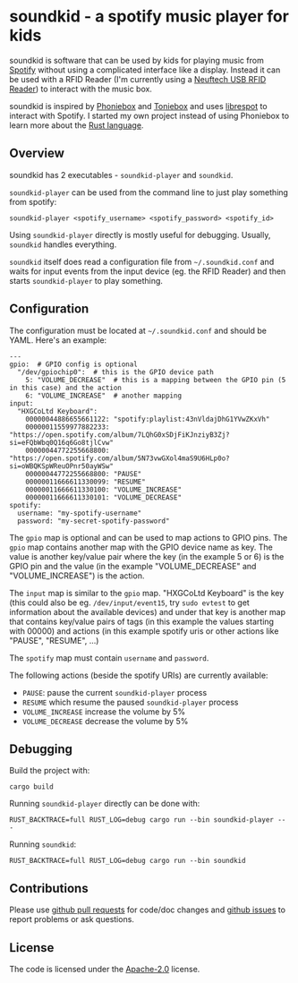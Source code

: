 # soundkid - a spotify music player for kids

soundkid is software that can be used by kids for playing music from
[Spotify](https://www.spotify.com/) without using a complicated interface
like a display. Instead it can be used with a RFID Reader 
(I'm currently using a [Neuftech USB RFID Reader](https://www.amazon.de/Neuftech-Reader-Kartenleseger%C3%A4t-Kartenleser-Kontaktlos/dp/B018OYOR3E)) to interact with the music box.

soundkid is inspired by [Phoniebox](http://phoniebox.de/) 
and [Toniebox](https://tonies.de/) and uses 
[librespot](https://github.com/librespot-org/librespot) to interact with Spotify.
I started my own project instead of using Phoniebox to learn more about the
[Rust language](https://www.rust-lang.org/).

## Overview

soundkid has 2 executables - `soundkid-player` and `soundkid`.

`soundkid-player` can be used from the command line to just play something from spotify:

```
soundkid-player <spotify_username> <spotify_password> <spotify_id>
```

Using `soundkid-player` directly is mostly useful for debugging. Usually, `soundkid`
handles everything.

`soundkid` itself does read a configuration file from `~/.soundkid.conf` and waits for
input events from the input device (eg. the RFID Reader) and then starts
`soundkid-player` to play something.

## Configuration
The configuration must be located at `~/.soundkid.conf` and should be YAML. Here's an example:
```
---
gpio:  # GPIO config is optional
  "/dev/gpiochip0":  # this is the GPIO device path
    5: "VOLUME_DECREASE"  # this is a mapping between the GPIO pin (5 in this case) and the action
    6: "VOLUME_INCREASE"  # another mapping
input:
  "HXGCoLtd Keyboard":
    00000044886655661122: "spotify:playlist:43nVldajDhG1YVwZKxVh"
    00000011559977882233: "https://open.spotify.com/album/7LQhG0xSDjFiKJnziyB3Zj?si=eFQbWbq0Q16q6Go8tjlCvw"
    00000044772255668800: "https://open.spotify.com/album/5N73vwGXol4maS9U6HLp0o?si=oWBQKSpWReuOPnr50ayWSw"
    00000044772255668800: "PAUSE"
    00000011666611330099: "RESUME"
    00000011666611330100: "VOLUME_INCREASE"
    00000011666611330101: "VOLUME_DECREASE"
spotify:
  username: "my-spotify-username"
  password: "my-secret-spotify-password"
```

The `gpio` map is optional and can be used to map actions to GPIO pins. The `gpio` map contains another map
with the GPIO device name as key. The value is another key/value pair where the key (in the example 5 or 6)
is the GPIO pin and the value (in the example "VOLUME_DECREASE" and "VOLUME_INCREASE") is the action.

The `input` map is similar to the `gpio` map. "HXGCoLtd Keyboard" is the key (this could also be
eg. `/dev/input/event15`, try `sudo evtest` to get information about the available devices) and under 
that key is another map that contains key/value pairs of tags (in this example the values starting with 00000)
and actions (in this example spotify uris or other actions like "PAUSE", "RESUME", ...)

The `spotify` map must contain `username` and `password`.

The following actions (beside the spotify URIs) are currently available:

- `PAUSE`: pause the current `soundkid-player` process
- `RESUME` which resume the paused `soundkid-player` process
- `VOLUME_INCREASE` increase the volume by 5%
- `VOLUME_DECREASE` decrease the volume by 5%

## Debugging
Build the project with:

```
cargo build
```

Running `soundkid-player` directly can be done with:

```
RUST_BACKTRACE=full RUST_LOG=debug cargo run --bin soundkid-player -- -
```

Running `soundkid`:

```
RUST_BACKTRACE=full RUST_LOG=debug cargo run --bin soundkid
```

## Contributions

Please use [github pull requests](https://github.com/toabctl/soundkid/pulls) for code/doc changes
and [github issues](https://github.com/toabctl/soundkid/issues) to report problems or ask questions.

## License
The code is licensed under the [Apache-2.0](https://www.apache.org/licenses/LICENSE-2.0) license.
